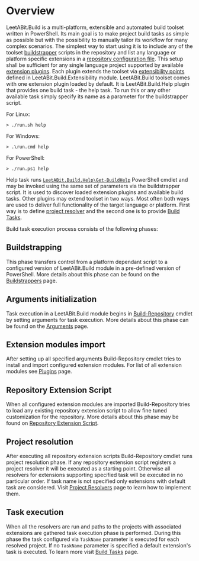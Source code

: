 # Overview

LeetABit.Build is a multi-platform, extensible and automated build toolset written in PowerShell. Its main goal is to make project build tasks
as simple as possible but with the possibility to manually tailor its workflow for many complex scenarios. The simplest way to start using it
is to include any of the toolset [buildstrapper](Buildstrappers.md) scripts in the repository and list any language or platform specific
extensions in a [repository configuration file](RepositoryConfigurationFile.md). This setup shall be sufficient for any single language
project supported by available [extension plugins](Plugins.md). Each plugin extends the toolset via [extensibility points](Extensibility.md)
defined in LeetABit.Build.Extensibility module. LeetABit.Build toolset comes with one extension plugin loaded by default. It is
LeetABit.Build.Help plugin that provides one build task - the help task. To run this or any other available task simply specify its name as
a parameter for the buildstrapper script.

For Linux:
```shell
> ./run.sh help
```

For Windows:
```shell
> .\run.cmd help
```

For PowerShell:
```shell
> ./run.ps1 help
```

Help task runs [`LeetABit.Build.Help\Get-BuildHelp`](../Reference/LeetABit.Build.Help/Get-BuildHelp.md) PowerShell cmdlet and may be invoked
using the same set of parameters via the buildstrapper script. It is used to discover loaded extension plugins and available build tasks. Other
plugins may extend toolset in two ways. Most often both ways are used to deliver full functionality of the target language or platform. First
way is to define [project resolver](ProjectResolver.md) and the second one is to provide [Build Tasks](BuildTasks.md).

Build task execution process consists of the following phases:

## Buildstrapping

This phase transfers control from a platform dependant script to a configured version of LeetABit.Build module in a pre-defined version of PowerShell.
More details about this phase can be found on the [Buildstrappers](Buildstrappers.md) page.

## Arguments initialization

Task execution in a LeetABit.Build module begins in [Build-Repository](../Reference/LeetABit.Build/Build-Repository.md) cmdlet by setting
arguments for task execution. More details about this phase can be found on the [Arguments](Arguments.md) page.

## Extension modules import

After setting up all specified arguments Build-Repository cmdlet tries to install and import configured extension modules. For list of all extension
modules see [Plugins](Plugins.md) page.

## Repository Extension Script

When all configured extension modules are imported Build-Repository tries to load any existing repository extension script to allow fine tuned
customization for the repository. More details about this phase may be found on [Repository Extension Script](Customization.md#repository-extension-script).

## Project resolution

After executing all repository extension scripts Build-Repository cmdlet runs project resolution phase. If any repository extension script registers
a project resolver it will be executed as a starting point. Otherwise all resolvers for extensions supporting specified task will be executed in no
particular order. If task name is not specified only extensions with default task are considered. Visit [Project Resolvers](ProjectResolvers.md) page
to learn how to implement them.

## Task execution

When all the resolvers are run and paths to the projects with associated extensions are gathered task execution phase is performed. During this phase the task
configured via `TaskName` parameter is executed for each resolved project. If no `TaskName` parameter is specified a default extension's task is executed. 
To learn more visit [Build Tasks](BuildTasks.md) page.
